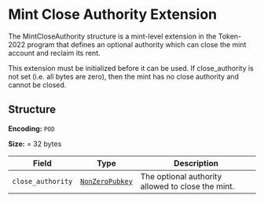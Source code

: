 # Mint Close Authority Extension

The MintCloseAuthority structure is a mint-level extension in the Token-2022 program that defines an optional authority which can close the mint account and reclaim its rent.

This extension must be initialized before it can be used. If close_authority is not set (i.e. all bytes are zero), then the mint has no close authority and cannot be closed.

## Structure

**Encoding:** `POD`

**Size:** = 32 bytes

| Field | Type | Description |
| ----- | ---- | ----------- |
| `close_authority` | [`NonZeroPubkey`](https://wiki.solanagraph.com/Basic_structures/Public_key.md) | The optional authority allowed to close the mint. |
